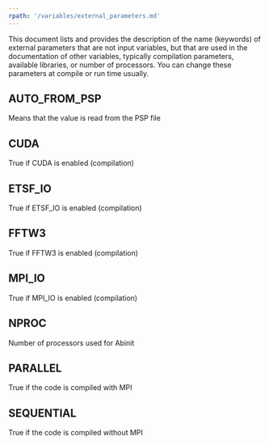```yaml
---
rpath: '/variables/external_parameters.md'
---
```

<!--
This file is automatically generated by mksite.py. All changes will be lost.
Change the input yaml files or the python code
-->
This document lists and provides the description of the name (keywords) of external parameters
that are not input variables, but that are used in the documentation of other variables,
typically compilation parameters, available libraries, or number of processors.
You can change these parameters at compile or run time usually.

## AUTO_FROM_PSP  
Means that the value is read from the PSP file  
## CUDA  
True if CUDA is enabled (compilation)  
## ETSF_IO  
True if ETSF_IO is enabled (compilation)  
## FFTW3  
True if FFTW3 is enabled (compilation)  
## MPI_IO  
True if MPI_IO is enabled (compilation)  
## NPROC  
Number of processors used for Abinit  
## PARALLEL  
True if the code is compiled with MPI  
## SEQUENTIAL  
True if the code is compiled without MPI  
